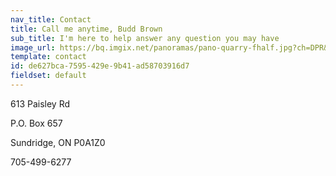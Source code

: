 ```yaml
---
nav_title: Contact
title: Call me anytime, Budd Brown
sub_title: I'm here to help answer any question you may have
image_url: https://bq.imgix.net/panoramas/pano-quarry-fhalf.jpg?ch=DPR&auto=compress,enhance,format&fit=scale&w=1350&h=650
template: contact
id: de627bca-7595-429e-9b41-ad58703916d7
fieldset: default
---
```

<p>613 Paisley Rd</p>
<p>P.O. Box 657</p>
<p>Sundridge, ON P0A1Z0</p>
<p>705-499-6277</p>
